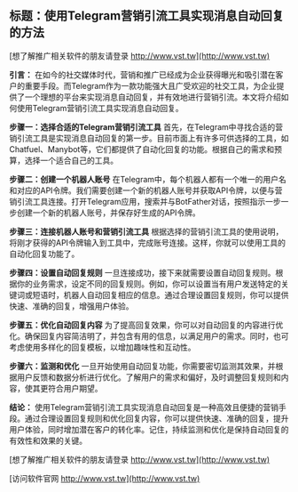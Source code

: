 ## **标题：使用Telegram营销引流工具实现消息自动回复的方法**

[想了解推广相关软件的朋友请登录 http://www.vst.tw](http://www.vst.tw)

**引言：**
在如今的社交媒体时代，营销和推广已经成为企业获得曝光和吸引潜在客户的重要手段。而Telegram作为一款功能强大且广受欢迎的社交工具，为企业提供了一个理想的平台来实现消息自动回复，并有效地进行营销引流。本文将介绍如何使用Telegram营销引流工具实现消息自动回复。

**步骤一：选择合适的Telegram营销引流工具**
首先，在Telegram中寻找合适的营销引流工具是实现消息自动回复的第一步。目前市面上有许多可供选择的工具，如Chatfuel、Manybot等，它们都提供了自动化回复的功能。根据自己的需求和预算，选择一个适合自己的工具。

**步骤二：创建一个机器人账号**
在Telegram中，每个机器人都有一个唯一的用户名和对应的API令牌。我们需要创建一个新的机器人账号并获取API令牌，以便与营销引流工具连接。打开Telegram应用，搜索并与BotFather对话，按照指示一步一步创建一个新的机器人账号，并保存好生成的API令牌。

**步骤三：连接机器人账号和营销引流工具**
根据选择的营销引流工具的使用说明，将刚才获得的API令牌输入到工具中，完成账号连接。这样，你就可以使用工具的自动化回复功能了。

**步骤四：设置自动回复规则**
一旦连接成功，接下来就需要设置自动回复规则。根据你的业务需求，设定不同的回复规则。例如，你可以设置当有用户发送特定的关键词或短语时，机器人自动回复相应的信息。通过合理设置回复规则，你可以提供快速、准确的回复，增强用户体验。

**步骤五：优化自动回复内容**
为了提高回复效果，你可以对自动回复的内容进行优化。确保回复内容简洁明了，并包含有用的信息，以满足用户的需求。同时，也可考虑使用多样化的回复模板，以增加趣味性和互动性。

**步骤六：监测和优化**
一旦开始使用自动回复功能，你需要密切监测其效果，并根据用户反馈和数据分析进行优化。了解用户的需求和偏好，及时调整回复规则和内容，使其更符合用户期望。

**结论：**
使用Telegram营销引流工具实现消息自动回复是一种高效且便捷的营销手段。通过合理设置回复规则和优化回复内容，你可以提供快速、准确的回复，提升用户体验，同时增加潜在客户的转化率。记住，持续监测和优化是保持自动回复的有效性和效果的关键。

[想了解推广相关软件的朋友请登录 http://www.vst.tw](http://www.vst.tw)


[访问软件官网 http://www.vst.tw](http://www.vst.tw)
